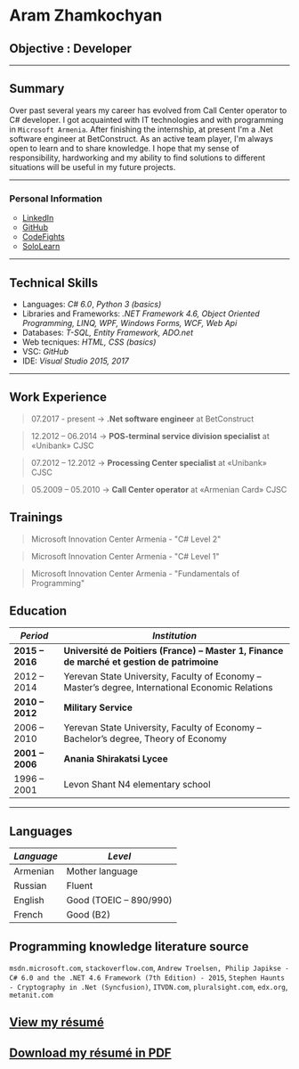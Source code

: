 # Aram Zhamkochyan

## Objective : Developer

<hr width="100%" size="10" color="blue"/>

## Summary
Over past several years my career has evolved from Call Center operator to C# developer. I got acquainted with IT technologies and with programming in `Microsoft Armenia`. After finishing the internship, at present I'm a .Net software engineer at BetConstruct. As an active team player, I'm always open to learn and to share knowledge. I hope that my sense of responsibility, hardworking and my ability to find solutions to different situations will be useful in my future projects.

---------------------------------------------------------------------------------------------------------------------------------------
<h3>Personal Information</h3>
<ul type="circle">
  <li><a href="https://www.linkedin.com/in/aram-zhamkochyan-b26601137">LinkedIn</a></li>
  <li><a href="https://github.com/aramzham">GitHub</a></li>
  <li><a href="https://codefights.com/profile/kacap1707">CodeFights</a></li>
  <li><a href="https://www.sololearn.com/Profile/1992269">SoloLearn</a></li>
</ul>

----------------------------------------------------------------------------------------------------------------------------------------
## Technical Skills
* Languages: *C# 6.0*, *Python 3 (basics)*
* Libraries and Frameworks: *.NET Framework 4.6, Object Oriented Programming, LINQ, WPF, Windows Forms, WCF, Web Api*
* Databases: *T-SQL, Entity Framework, ADO.net*
* Web tecniques: *HTML, CSS (basics)*
* VSC: *GitHub*
* IDE: *Visual Studio 2015, 2017*

---------------------------------------------------------------------------------------------------------------------------------------
## Work Experience
> 07.2017 - present  ->    **.Net software engineer** at BetConstruct

> 12.2012 – 06.2014  ->    **POS-terminal service division specialist** at «Unibank» CJSC

> 07.2012 – 12.2012  ->    **Processing Center specialist** at «Unibank» CJSC

> 05.2009 – 05.2010  ->    **Call Center operator** at «Armenian Card» CJSC 

## Trainings
> Microsoft Innovation Center Armenia - "C# Level 2"

> Microsoft Innovation Center Armenia - "C# Level 1"

> Microsoft Innovation Center Armenia - "Fundamentals of Programming"

## Education

_Period_ | _Institution_
---------|---------------
**2015 – 2016**|**Université de Poitiers (France) – Master 1, Finance de marché et gestion de patrimoine**
2012 – 2014|Yerevan State University, Faculty of Economy – Master’s degree, International Economic Relations
**2010 – 2012**|**Military Service**
2006 – 2010|Yerevan State University, Faculty of Economy – Bachelor’s degree, Theory of Economy
**2001 – 2006**|**Anania Shirakatsi Lycee**
1996 – 2001|Levon Shant N4 elementary school
----------------------------------------------------------------------------------------------------------------------------------------

## Languages
*Language*|*Level*
----------|-------
Armenian|Mother language
Russian|Fluent
English|Good (TOEIC – 890/990)
French|Good (B2)

## Programming knowledge literature source
`msdn.microsoft.com`, `stackoverflow.com`, `Andrew Troelsen, Philip Japikse - C# 6.0 and the .NET 4.6 Framework (7th Edition) - 2015`, `Stephen Haunts - Cryptography in .Net (Syncfusion)`, `ITVDN.com`,  `pluralsight.com`, `edx.org`, `metanit.com`

## [View my résumé](https://github.com/aramzham/My-CV/blob/master/Aram%20CV%20in%20english%20190717.pdf)
<html>
<h2><a href = "https://github.com/aramzham/My-CV/raw/master/Aram%20CV%20in%20english%20190717.pdf">Download my résumé in PDF</a></h2>
</html>
